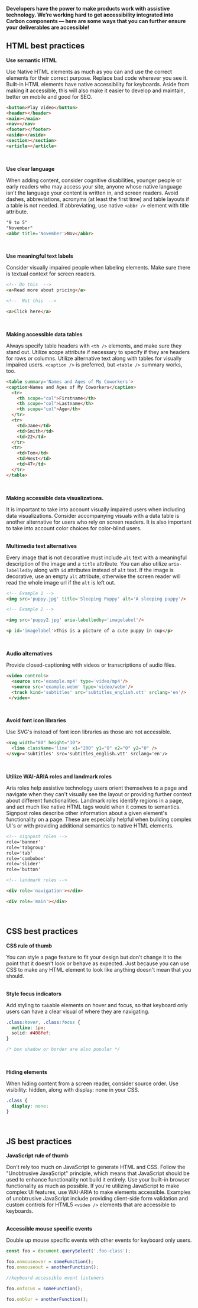 **Developers have the power to make products work with assistive technology. We’re working hard to get accessibility integrated into Carbon components — here are some ways that you can further ensure your deliverables are accessible!**

## HTML best practices

**Use semantic HTML**

Use Native HTML elements as much as you can and use the correct elements for their correct purpose. Replace bad code wherever you see it. Built-in HTML elements have native accessibility for keyboards. Aside from making it accessible, this will also make it easier to develop and maintain, better on mobile and good for SEO.

```html
<button>Play Video</button>
<header></header>
<main></main>
<nav></nav>
<footer></footer>
<aside></aside>
<section></section>
<article></article>
```
<br/>

**Use clear language**

When adding content, consider cognitive disabilities, younger people or early readers who may access your site, anyone whose native language isn’t the language your content is written in, and screen readers. Avoid dashes, abbreviations, acronyms (at least the first time) and table layouts if a table is not needed. If abbreviating, use native `<abbr />` element with title attribute.

```html
"9 to 5"
"November"
<abbr title='November'>Nov</abbr>
```
<br/>

**Use meaningful text labels**

Consider visually impaired people when labeling elements. Make sure there is textual context for screen readers.

```html
<!-- Do this  -->
<a>Read more about pricing</a>

<!--  Not this  -->

<a>Click here</a>
```
<br/>

**Making accessible data tables**

Always specify table headers with `<th />` elements, and make sure they stand out. Utilize scope attribute if necessary to specify if they are headers for rows or columns. Utilize alternative text along with tables for visually impaired users. `<caption />` is preferred, but `<table />` summary works, too.

```html
<table summary='Names and Ages of My Coworkers'>
<caption>Names and Ages of My Coworkers</caption>
  <tr>
    <th scope="col">Firstname</th>
    <th scope="col">Lastname</th>
    <th scope="col">Age</th>
  </tr>
  <tr>
    <td>Jane</td>
    <td>Smith</td>
    <td>22</td>
  </tr>
  <tr>
    <td>Tom</td>
    <td>West</td>
    <td>47</td>
  </tr>
</table>
```
<br/>

**Making accessible data visualizations.**

It is important to take into account visually impaired users when including data visualizations. Consider accompanying visuals with a data table is another alternative for users who rely on screen readers. It is also important to take into account color choices for color-blind users.
<br/>
<br/>

**Multimedia text alternatives**

Every image that is not decorative must include `alt` text with a meaningful description of the image and a `title` attribute. You can also utilize `aria-labelledby` along with `id` attributes instead of `alt` text. If the image is decorative, use an empty `alt` attribute, otherwise the screen reader will read the whole image url if the `alt` is left out.

```html
<!-- Example 1 -->
<img src='puppy.jpg' title='Sleeping Puppy' alt='A sleeping puppy'/>

<!-- Example 2 -->

<img src='puppy2.jpg' aria-labelledby='imagelabel'/>

<p id='imagelabel'>This is a picture of a cute puppy in cup</p>
```
<br/>

**Audio alternatives**

Provide closed-captioning with videos or transcriptions of audio files.

```html
<video controls>
  <source src='example.mp4' type='video/mp4'/>
  <source src='example.webm' type='video/webm'/>
  <track kind='subtitles' src='subtitles_english.vtt' srclang='en'/>
 </video>
```
<br/>

**Avoid font icon libraries**

Use SVG's instead of font icon libraries as those are not accessible.

```html
<svg width="80" height="10">
  <line className='line' x1="200" y1="0" x2="0" y2="0" />
</svg>='subtitles' src='subtitles_english.vtt' srclang='en'/>
```
<br/>

**Utilize WAI-ARIA roles and landmark roles**

Aria roles help assistive technology users orient themselves to a page and navigate when they can't visually see the layout or providing further context about different functionalities. Landmark roles identify regions in a page, and act much like native HTML tags would when it comes to semantics. Signpost roles describe other information about a given element's functionality on a page. These are especially helpful when building complex UI's or with providing additional semantics to native HTML elements.

```html
<!-- signpost roles -->
role='banner'
role='tabgroup'
role='tab'
role='combobox'
role='slider'
role='button'

<!-- landmark roles -->

<div role='navigation'></div>

<div role='main'></div>
```
<br/>

## CSS best practices

**CSS rule of thumb**

You can style a page feature to fit your design but don't change it to the point that it doesn't look or behave as expected. Just because you can use CSS to make any HTML element to look like anything doesn't mean that you should.
<br/>
<br/>

**Style focus indicators**

Add styling to `tab`able elements on hover and focus, so that keyboard only users can have a clear visual of where they are navigating.

```css
.class:hover, .class:focus {
  outline: 1px;
  solid: #408fef;
}

/* box shadow or border are also popular */
```
<br/>

**Hiding elements**

When hiding content from a screen reader, consider source order. Use visibility: hidden, along with display: none in your CSS.

```css
.class {
  display: none;
}
```
<br/>

## JS best practices

**JavaScript rule of thumb**

Don't rely too much on JavaScript to generate HTML and CSS. Follow the "Unobtrusive JavaScript" principle, which means that JavaScript should be used to enhance functionality not build it entirely. Use your built-in browser functionality as much as possible. If you're utilizing JavaScript to make complex UI features, use WAI-ARIA to make elements accessible. Examples of unobtrusive JavaScript include providing client-side form validation and custom controls for HTML5 `<video />` elements that are accessible to keyboards.
<br/>
<br/>

**Accessible mouse specific events**

Double up mouse specific events with other events for keyboard only users.

```javascript
const foo = document.querySelect('.foo-class');

foo.onmouseover = someFunction();
foo.onmouseout = anotherFunction();

//keyboard accessible event listeners

foo.onfocus = someFunction();

foo.onblur = anotherFunction();
```
